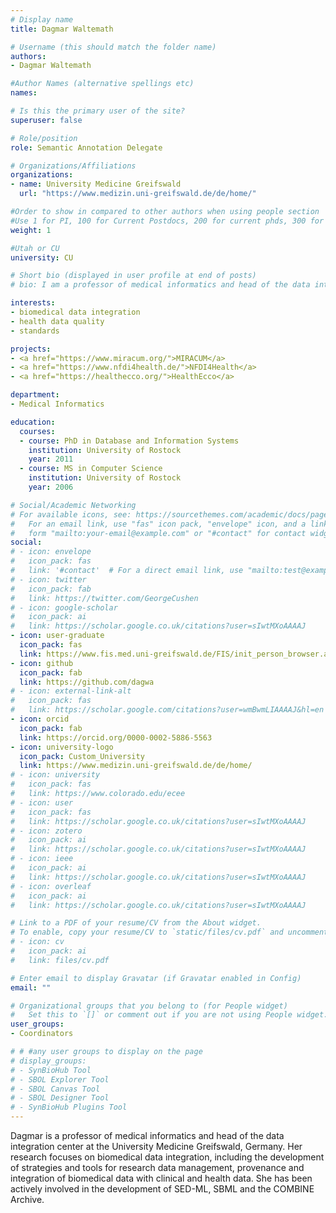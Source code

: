 ```yaml
---
# Display name
title: Dagmar Waltemath

# Username (this should match the folder name)
authors:
- Dagmar Waltemath

#Author Names (alternative spellings etc)
names:

# Is this the primary user of the site?
superuser: false

# Role/position
role: Semantic Annotation Delegate

# Organizations/Affiliations
organizations:
- name: University Medicine Greifswald
  url: "https://www.medizin.uni-greifswald.de/de/home/"

#Order to show in compared to other authors when using people section
#Use 1 for PI, 100 for Current Postdocs, 200 for current phds, 300 for current masters, 400 for current undergrads, 800 for alum postdocs, 810 for alum phds, 820 for alum masters, and 830 for alum undergrads, 900 for tools, 1000 for projects, 900 for tools, 1000 for projects
weight: 1

#Utah or CU
university: CU

# Short bio (displayed in user profile at end of posts)
# bio: I am a professor of medical informatics and head of the data integration center at the University Medicine Greifswald, Germany. My research focuses on biomedical data integration, including the development of strategies and tools for research data management, provenance and integration of biomedical data with clinical and health data. I have been actively involved in the development of SED-ML, SBML and the COMBINE Archive. 

interests:
- biomedical data integration
- health data quality
- standards

projects:
- <a href="https://www.miracum.org/">MIRACUM</a>
- <a href="https://www.nfdi4health.de/">NFDI4Health</a>
- <a href="https://healthecco.org/">HealthEcco</a>

department:
- Medical Informatics

education:
  courses:
  - course: PhD in Database and Information Systems
    institution: University of Rostock
    year: 2011
  - course: MS in Computer Science
    institution: University of Rostock
    year: 2006

# Social/Academic Networking
# For available icons, see: https://sourcethemes.com/academic/docs/page-builder/#icons
#   For an email link, use "fas" icon pack, "envelope" icon, and a link in the
#   form "mailto:your-email@example.com" or "#contact" for contact widget.
social:
# - icon: envelope
#   icon_pack: fas
#   link: '#contact'  # For a direct email link, use "mailto:test@example.org".
# - icon: twitter
#   icon_pack: fab
#   link: https://twitter.com/GeorgeCushen
# - icon: google-scholar
#   icon_pack: ai
#   link: https://scholar.google.co.uk/citations?user=sIwtMXoAAAAJ
- icon: user-graduate
  icon_pack: fas
  link: https://www.fis.med.uni-greifswald.de/FIS/init_person_browser.action?pers_id=ngpocpv7uc2ss 
- icon: github
  icon_pack: fab
  link: https://github.com/dagwa
# - icon: external-link-alt
#   icon_pack: fas
#   link: https://scholar.google.com/citations?user=wmBwmLIAAAAJ&hl=en
- icon: orcid
  icon_pack: fab
  link: https://orcid.org/0000-0002-5886-5563
- icon: university-logo
  icon_pack: Custom_University
  link: https://www.medizin.uni-greifswald.de/de/home/
# - icon: university
#   icon_pack: fas
#   link: https://www.colorado.edu/ecee
# - icon: user
#   icon_pack: fas
#   link: https://scholar.google.co.uk/citations?user=sIwtMXoAAAAJ
# - icon: zotero
#   icon_pack: ai
#   link: https://scholar.google.co.uk/citations?user=sIwtMXoAAAAJ
# - icon: ieee
#   icon_pack: ai
#   link: https://scholar.google.co.uk/citations?user=sIwtMXoAAAAJ
# - icon: overleaf
#   icon_pack: ai
#   link: https://scholar.google.co.uk/citations?user=sIwtMXoAAAAJ

# Link to a PDF of your resume/CV from the About widget.
# To enable, copy your resume/CV to `static/files/cv.pdf` and uncomment the lines below.
# - icon: cv
#   icon_pack: ai
#   link: files/cv.pdf

# Enter email to display Gravatar (if Gravatar enabled in Config)
email: ""

# Organizational groups that you belong to (for People widget)
#   Set this to `[]` or comment out if you are not using People widget.
user_groups:
- Coordinators

# # #any user groups to display on the page
# display_groups:
# - SynBioHub Tool
# - SBOL Explorer Tool
# - SBOL Canvas Tool
# - SBOL Designer Tool
# - SynBioHub Plugins Tool
---
```

Dagmar is a professor of medical informatics and head of the data integration center at the University Medicine Greifswald, Germany. Her research focuses on biomedical data integration, including the development of strategies and tools for research data management, provenance and integration of biomedical data with clinical and health data. She has been actively involved in the development of SED-ML, SBML and the COMBINE Archive. 
